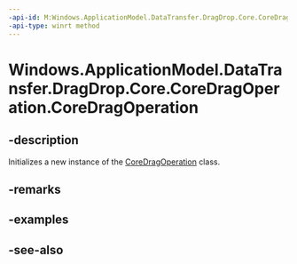 ```yaml
---
-api-id: M:Windows.ApplicationModel.DataTransfer.DragDrop.Core.CoreDragOperation.#ctor
-api-type: winrt method
---
```


<!-- Method syntax
public CoreDragOperation()
-->

# Windows.ApplicationModel.DataTransfer.DragDrop.Core.CoreDragOperation.CoreDragOperation

## -description
Initializes a new instance of the [CoreDragOperation](coredragoperation.md) class.

## -remarks

## -examples

## -see-also
